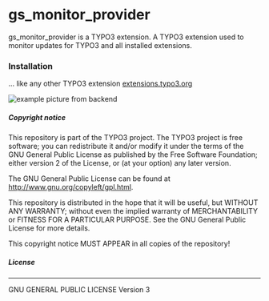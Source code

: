 # gs_monitor_provider
gs_monitor_provider is a TYPO3 extension.
A TYPO3 extension used to monitor updates for TYPO3 and all installed extensions.

### Installation
... like any other TYPO3 extension [extensions.typo3.org](https://extensions.typo3.org/ "TYPO3 Extension Repository")


![example picture from backend](.github/images/preview.jpg?raw=true "Title")

##### Copyright notice

This repository is part of the TYPO3 project. The TYPO3 project is
free software; you can redistribute it and/or modify
it under the terms of the GNU General Public License as published by
the Free Software Foundation; either version 2 of the License, or
(at your option) any later version.

The GNU General Public License can be found at
http://www.gnu.org/copyleft/gpl.html.

This repository is distributed in the hope that it will be useful,
but WITHOUT ANY WARRANTY; without even the implied warranty of
MERCHANTABILITY or FITNESS FOR A PARTICULAR PURPOSE.  See the
GNU General Public License for more details.

This copyright notice MUST APPEAR in all copies of the repository!

##### License
----
GNU GENERAL PUBLIC LICENSE Version 3
